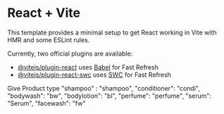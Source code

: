 # React + Vite

This template provides a minimal setup to get React working in Vite with HMR and some ESLint rules.

Currently, two official plugins are available:

- [@vitejs/plugin-react](https://github.com/vitejs/vite-plugin-react/blob/main/packages/plugin-react/README.md) uses [Babel](https://babeljs.io/) for Fast Refresh
- [@vitejs/plugin-react-swc](https://github.com/vitejs/vite-plugin-react-swc) uses [SWC](https://swc.rs/) for Fast Refresh


Give Product type
   "shampoo" : "shampoo",
    "conditioner": "condi",
    "bodywash": "bw",
    "bodylotion": "bl",
    "perfume": "perfume",
    "serum": "Serum",
    "facewash": "fw"


